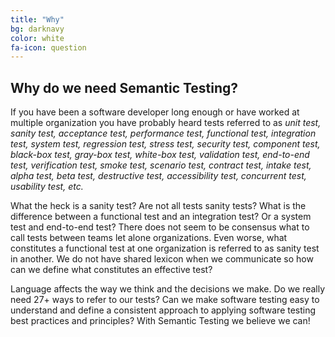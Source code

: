 ```yaml
---
title: "Why"
bg: darknavy
color: white
fa-icon: question
---
```


## Why do we need Semantic Testing?

If you have been a software developer long enough or have worked at multiple organization you have probably heard tests referred to as *unit test, sanity test, acceptance test, performance test, functional test, integration test, system test, regression test, stress test, security test, component test, black-box test, gray-box test, white-box test, validation test, end-to-end test, verification test, smoke test, scenario test, contract test, intake test, alpha test, beta test, destructive test, accessibility test, concurrent test, usability test, etc.*

What the heck is a sanity test? Are not all tests sanity tests? What is the difference between a functional test and an integration test? Or a system test and end-to-end test? There does not seem to be consensus what to call tests between teams let alone organizations. Even worse, what constitutes a functional test at one organization is referred to as sanity test in another. We do not have shared lexicon when we communicate so how can we define what constitutes an effective test?

Language affects the way we think and the decisions we make. Do we really need 27+ ways to refer to our tests? Can we make software testing easy to understand and define a consistent approach to applying software testing best practices and principles? With Semantic Testing we believe we can!
